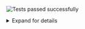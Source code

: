 ![Tests passed successfully](https://img.shields.io/badge/tests-803%20passed%2C%201%20skipped-success)
<details><summary>Expand for details</summary>
 
|Report|Passed|Failed|Skipped|Time|
|:---|---:|---:|---:|---:|
|FluentValidation.Tests|803 :white_check_mark:||1 :warning:|4s|
## :white_check_mark: <a id="user-content-r0" href="#r0">FluentValidation.Tests</a>
**804** tests were completed in **4s** with **803** passed, **0** failed and **1** skipped.
|Test suite|Passed|Failed|Skipped|Time|
|:---|---:|---:|---:|---:|
|[FluentValidation.Tests.AbstractValidatorTester](#r0s0)|35 :white_check_mark:|||12ms|
|[FluentValidation.Tests.AccessorCacheTests](#r0s1)|4 :white_check_mark:||1 :warning:|4ms|
|[FluentValidation.Tests.AssemblyScannerTester](#r0s2)|2 :white_check_mark:|||2ms|
|[FluentValidation.Tests.CascadingFailuresTester](#r0s3)|38 :white_check_mark:|||23ms|
|[FluentValidation.Tests.ChainedValidationTester](#r0s4)|13 :white_check_mark:|||6ms|
|[FluentValidation.Tests.ChainingValidatorsTester](#r0s5)|3 :white_check_mark:|||1ms|
|[FluentValidation.Tests.ChildRulesTests](#r0s6)|2 :white_check_mark:|||7ms|
|[FluentValidation.Tests.CollectionValidatorWithParentTests](#r0s7)|16 :white_check_mark:|||13ms|
|[FluentValidation.Tests.ComplexValidationTester](#r0s8)|17 :white_check_mark:|||26ms|
|[FluentValidation.Tests.ConditionTests](#r0s9)|18 :white_check_mark:|||9ms|
|[FluentValidation.Tests.CreditCardValidatorTests](#r0s10)|2 :white_check_mark:|||2ms|
|[FluentValidation.Tests.CustomFailureActionTester](#r0s11)|3 :white_check_mark:|||1ms|
|[FluentValidation.Tests.CustomMessageFormatTester](#r0s12)|6 :white_check_mark:|||3ms|
|[FluentValidation.Tests.CustomValidatorTester](#r0s13)|10 :white_check_mark:|||6ms|
|[FluentValidation.Tests.DefaultValidatorExtensionTester](#r0s14)|30 :white_check_mark:|||38ms|
|[FluentValidation.Tests.EmailValidatorTests](#r0s15)|36 :white_check_mark:|||18ms|
|[FluentValidation.Tests.EmptyTester](#r0s16)|9 :white_check_mark:|||5ms|
|[FluentValidation.Tests.EnumValidatorTests](#r0s17)|12 :white_check_mark:|||24ms|
|[FluentValidation.Tests.EqualValidatorTests](#r0s18)|10 :white_check_mark:|||3ms|
|[FluentValidation.Tests.ExactLengthValidatorTester](#r0s19)|6 :white_check_mark:|||2ms|
|[FluentValidation.Tests.ExclusiveBetweenValidatorTests](#r0s20)|19 :white_check_mark:|||6ms|
|[FluentValidation.Tests.ExtensionTester](#r0s21)|4 :white_check_mark:|||1ms|
|[FluentValidation.Tests.ForEachRuleTests](#r0s22)|34 :white_check_mark:|||47ms|
|[FluentValidation.Tests.GreaterThanOrEqualToValidatorTester](#r0s23)|14 :white_check_mark:|||5ms|
|[FluentValidation.Tests.GreaterThanValidatorTester](#r0s24)|13 :white_check_mark:|||4ms|
|[FluentValidation.Tests.InclusiveBetweenValidatorTests](#r0s25)|18 :white_check_mark:|||4ms|
|[FluentValidation.Tests.InheritanceValidatorTest](#r0s26)|11 :white_check_mark:|||18ms|
|[FluentValidation.Tests.InlineValidatorTester](#r0s27)|1 :white_check_mark:|||2ms|
|[FluentValidation.Tests.LanguageManagerTests](#r0s28)|21 :white_check_mark:|||28ms|
|[FluentValidation.Tests.LengthValidatorTests](#r0s29)|16 :white_check_mark:|||17ms|
|[FluentValidation.Tests.LessThanOrEqualToValidatorTester](#r0s30)|13 :white_check_mark:|||4ms|
|[FluentValidation.Tests.LessThanValidatorTester](#r0s31)|16 :white_check_mark:|||6ms|
|[FluentValidation.Tests.LocalisedMessagesTester](#r0s32)|6 :white_check_mark:|||3ms|
|[FluentValidation.Tests.LocalisedNameTester](#r0s33)|2 :white_check_mark:|||1ms|
|[FluentValidation.Tests.MemberAccessorTests](#r0s34)|9 :white_check_mark:|||5ms|
|[FluentValidation.Tests.MessageFormatterTests](#r0s35)|10 :white_check_mark:|||2ms|
|[FluentValidation.Tests.ModelLevelValidatorTests](#r0s36)|2 :white_check_mark:|||1ms|
|[FluentValidation.Tests.NameResolutionPluggabilityTester](#r0s37)|3 :white_check_mark:|||2ms|
|[FluentValidation.Tests.NotEmptyTester](#r0s38)|10 :white_check_mark:|||7ms|
|[FluentValidation.Tests.NotEqualValidatorTests](#r0s39)|11 :white_check_mark:|||7ms|
|[FluentValidation.Tests.NotNullTester](#r0s40)|5 :white_check_mark:|||1ms|
|[FluentValidation.Tests.NullTester](#r0s41)|5 :white_check_mark:|||2ms|
|[FluentValidation.Tests.OnFailureTests](#r0s42)|10 :white_check_mark:|||8ms|
|[FluentValidation.Tests.PredicateValidatorTester](#r0s43)|5 :white_check_mark:|||2ms|
|[FluentValidation.Tests.PropertyChainTests](#r0s44)|7 :white_check_mark:|||1ms|
|[FluentValidation.Tests.RegularExpressionValidatorTests](#r0s45)|15 :white_check_mark:|||6ms|
|[FluentValidation.Tests.RuleBuilderTests](#r0s46)|29 :white_check_mark:|||96ms|
|[FluentValidation.Tests.RuleDependencyTests](#r0s47)|14 :white_check_mark:|||3s|
|[FluentValidation.Tests.RulesetTests](#r0s48)|21 :white_check_mark:|||14ms|
|[FluentValidation.Tests.ScalePrecisionValidatorTests](#r0s49)|6 :white_check_mark:|||4ms|
|[FluentValidation.Tests.SharedConditionTests](#r0s50)|42 :white_check_mark:|||42ms|
|[FluentValidation.Tests.StandalonePropertyValidationTester](#r0s51)|1 :white_check_mark:|||0ms|
|[FluentValidation.Tests.StringEnumValidatorTests](#r0s52)|10 :white_check_mark:|||5ms|
|[FluentValidation.Tests.TrackingCollectionTests](#r0s53)|3 :white_check_mark:|||2ms|
|[FluentValidation.Tests.TransformTests](#r0s54)|4 :white_check_mark:|||3ms|
|[FluentValidation.Tests.UserSeverityTester](#r0s55)|7 :white_check_mark:|||3ms|
|[FluentValidation.Tests.UserStateTester](#r0s56)|4 :white_check_mark:|||3ms|
|[FluentValidation.Tests.ValidateAndThrowTester](#r0s57)|14 :white_check_mark:|||25ms|
|[FluentValidation.Tests.ValidationResultTests](#r0s58)|8 :white_check_mark:|||8ms|
|[FluentValidation.Tests.ValidatorDescriptorTester](#r0s59)|5 :white_check_mark:|||1ms|
|[FluentValidation.Tests.ValidatorSelectorTests](#r0s60)|10 :white_check_mark:|||9ms|
|[FluentValidation.Tests.ValidatorTesterTester](#r0s61)|73 :white_check_mark:|||74ms|
### :white_check_mark: <a id="user-content-r0s0" href="#r0s0">FluentValidation.Tests.AbstractValidatorTester</a>
```
:white_check_mark: Can_replace_default_errorcode_resolver
:white_check_mark: CanValidateInstancesOfType_returns_false_when_comparing_against_some_other_type
:white_check_mark: CanValidateInstancesOfType_returns_true_when_comparing_against_same_type
:white_check_mark: CanValidateInstancesOfType_returns_true_when_comparing_against_subclass
:white_check_mark: Default_error_code_should_be_class_name
:white_check_mark: OverridePropertyName_should_override_property_name
:white_check_mark: OverridePropertyName_with_lambda_should_override_property_name
:white_check_mark: PreValidate_bypasses_nullcheck_on_instance
:white_check_mark: RuleForeach_with_null_instances
:white_check_mark: Should_be_valid_when_there_are_no_failures_for_single_property
:white_check_mark: Should_not_main_state
:white_check_mark: Should_throw_for_non_member_expression_when_validating_single_property
:white_check_mark: Should_throw_when_rule_is_null
:white_check_mark: Should_validate_public_Field
:white_check_mark: Should_validate_single_Field
:white_check_mark: Should_validate_single_property
:white_check_mark: Should_validate_single_property_where_invalid_property_as_string
:white_check_mark: Should_validate_single_property_where_property_as_string
:white_check_mark: Uses_named_parameters_to_validate_ruleset
:white_check_mark: Validates_single_property_by_path
:white_check_mark: Validates_type_when_using_non_generic_validate_overload
:white_check_mark: When_the_validators_fail_then_the_errors_Should_be_accessible_via_the_errors_property
:white_check_mark: When_the_validators_fail_then_validatorrunner_should_return_false
:white_check_mark: When_the_Validators_pass_then_the_validatorRunner_should_return_true
:white_check_mark: WhenPreValidationReturnsFalse_ResultReturnToUserImmediatly_Validate(preValidationResult: )
:white_check_mark: WhenPreValidationReturnsFalse_ResultReturnToUserImmediatly_Validate(preValidationResult: AnotherInt Test Message)
:white_check_mark: WhenPreValidationReturnsFalse_ResultReturnToUserImmediatly_ValidateAsync(preValidationResult: )
:white_check_mark: WhenPreValidationReturnsFalse_ResultReturnToUserImmediatly_ValidateAsync(preValidationResult: AnotherInt Test Message)
:white_check_mark: WhenPreValidationReturnsTrue_ValidatorsGetHit_Validate
:white_check_mark: WhenPreValidationReturnsTrue_ValidatorsGetHit_ValidateAsync
:white_check_mark: WithErrorCode_should_override_error_code
:white_check_mark: WithMessage_and_WithErrorCode_should_override_error_message_and_error_code
:white_check_mark: WithMessage_should_override_error_message
:white_check_mark: WithName_should_override_field_name
:white_check_mark: WithName_should_override_field_name_with_value_from_other_property
```
### :white_check_mark: <a id="user-content-r0s1" href="#r0s1">FluentValidation.Tests.AccessorCacheTests</a>
```
:warning: Benchmark
:white_check_mark: Equality_comparison_check
:white_check_mark: Gets_accessor
:white_check_mark: Gets_member_for_nested_property
:white_check_mark: Identifies_if_memberexp_acts_on_model_instance
```
### :white_check_mark: <a id="user-content-r0s2" href="#r0s2">FluentValidation.Tests.AssemblyScannerTester</a>
```
:white_check_mark: Finds_validators_for_types
:white_check_mark: ForEach_iterates_over_types
```
### :white_check_mark: <a id="user-content-r0s3" href="#r0s3">FluentValidation.Tests.CascadingFailuresTester</a>
```
:white_check_mark: Cascade_mode_can_be_set_after_validator_instantiated
:white_check_mark: Cascade_mode_can_be_set_after_validator_instantiated_async
:white_check_mark: Cascade_mode_can_be_set_after_validator_instantiated_async_legacy
:white_check_mark: Cascade_mode_can_be_set_after_validator_instantiated_legacy
:white_check_mark: Validation_continues_on_failure
:white_check_mark: Validation_continues_on_failure_async
:white_check_mark: Validation_continues_on_failure_when_set_to_Stop_globally_and_overriden_at_rule_level
:white_check_mark: Validation_continues_on_failure_when_set_to_Stop_globally_and_overriden_at_rule_level_async
:white_check_mark: Validation_continues_on_failure_when_set_to_Stop_globally_and_overriden_at_rule_level_async_legacy
:white_check_mark: Validation_continues_on_failure_when_set_to_Stop_globally_and_overriden_at_rule_level_legacy
:white_check_mark: Validation_continues_on_failure_when_set_to_StopOnFirstFailure_at_validator_level_and_overriden_at_rule_level
:white_check_mark: Validation_continues_on_failure_when_set_to_StopOnFirstFailure_at_validator_level_and_overriden_at_rule_level_async
:white_check_mark: Validation_continues_on_failure_when_set_to_StopOnFirstFailure_at_validator_level_and_overriden_at_rule_level_async_legacy
:white_check_mark: Validation_continues_on_failure_when_set_to_StopOnFirstFailure_at_validator_level_and_overriden_at_rule_level_legacy
:white_check_mark: Validation_continues_to_second_validator_when_first_validator_succeeds_and_cascade_set_to_stop
:white_check_mark: Validation_continues_to_second_validator_when_first_validator_succeeds_and_cascade_set_to_stop_async
:white_check_mark: Validation_continues_to_second_validator_when_first_validator_succeeds_and_cascade_set_to_stop_async_legacy
:white_check_mark: Validation_continues_to_second_validator_when_first_validator_succeeds_and_cascade_set_to_stop_legacy
:white_check_mark: Validation_continues_when_set_to_Continue_at_validator_level
:white_check_mark: Validation_continues_when_set_to_Continue_at_validator_level_async
:white_check_mark: Validation_stops_on_failure_when_set_to_Continue_and_overriden_at_rule_level
:white_check_mark: Validation_stops_on_failure_when_set_to_Continue_and_overriden_at_rule_level_async
:white_check_mark: Validation_stops_on_failure_when_set_to_Continue_and_overriden_at_rule_level_async_legacy
:white_check_mark: Validation_stops_on_failure_when_set_to_Continue_and_overriden_at_rule_level_legacy
:white_check_mark: Validation_stops_on_first_failure
:white_check_mark: Validation_stops_on_first_failure_async
:white_check_mark: Validation_stops_on_first_failure_async_legacy
:white_check_mark: Validation_stops_on_first_failure_legacy
:white_check_mark: Validation_stops_on_first_Failure_when_set_to_Continue_globally_and_overriden_at_rule_level
:white_check_mark: Validation_stops_on_first_Failure_when_set_to_Continue_globally_and_overriden_at_rule_level_and_async_validator_is_invoked_synchronously
:white_check_mark: Validation_stops_on_first_Failure_when_set_to_Continue_globally_and_overriden_at_rule_level_and_async_validator_is_invoked_synchronously_legacy
:white_check_mark: Validation_stops_on_first_Failure_when_set_to_Continue_globally_and_overriden_at_rule_level_async
:white_check_mark: Validation_stops_on_first_Failure_when_set_to_Continue_globally_and_overriden_at_rule_level_async_legacy
:white_check_mark: Validation_stops_on_first_Failure_when_set_to_Continue_globally_and_overriden_at_rule_level_legacy
:white_check_mark: Validation_stops_on_first_failure_when_set_to_StopOnFirstFailure_at_validator_level
:white_check_mark: Validation_stops_on_first_failure_when_set_to_StopOnFirstFailure_at_validator_level_async
:white_check_mark: Validation_stops_on_first_failure_when_set_to_StopOnFirstFailure_at_validator_level_async_legacy
:white_check_mark: Validation_stops_on_first_failure_when_set_to_StopOnFirstFailure_at_validator_level_legacy
```
### :white_check_mark: <a id="user-content-r0s4" href="#r0s4">FluentValidation.Tests.ChainedValidationTester</a>
```
:white_check_mark: Can_validate_using_validator_for_base_type
:white_check_mark: Chained_property_should_be_excluded
:white_check_mark: Chained_validator_descriptor
:white_check_mark: Chained_validator_should_not_be_invoked_on_null_property
:white_check_mark: Condition_should_work_with_chained_property
:white_check_mark: Explicitly_included_properties_should_be_propagated_to_nested_validators
:white_check_mark: Explicitly_included_properties_should_be_propagated_to_nested_validators_using_strings
:white_check_mark: Separate_validation_on_chained_property
:white_check_mark: Separate_validation_on_chained_property_conditional
:white_check_mark: Separate_validation_on_chained_property_valid
:white_check_mark: Should_allow_normal_rules_and_chained_property_on_same_property
:white_check_mark: Uses_explicit_ruleset
:white_check_mark: Validates_chained_property
```
### :white_check_mark: <a id="user-content-r0s5" href="#r0s5">FluentValidation.Tests.ChainingValidatorsTester</a>
```
:white_check_mark: Options_should_only_apply_to_current_validator
:white_check_mark: Should_create_multiple_validators
:white_check_mark: Should_execute_multiple_validators
```
### :white_check_mark: <a id="user-content-r0s6" href="#r0s6">FluentValidation.Tests.ChildRulesTests</a>
```
:white_check_mark: Can_define_nested_rules_for_collection
:white_check_mark: ChildRules_works_with_RuleSet
```
### :white_check_mark: <a id="user-content-r0s7" href="#r0s7">FluentValidation.Tests.CollectionValidatorWithParentTests</a>
```
:white_check_mark: Async_condition_should_work_with_child_collection
:white_check_mark: Can_specify_condition_for_individual_collection_elements
:white_check_mark: Can_validate_collection_using_validator_for_base_type
:white_check_mark: Collection_should_be_excluded
:white_check_mark: Collection_should_be_explicitly_included_with_expression
:white_check_mark: Collection_should_be_explicitly_included_with_string
:white_check_mark: Condition_should_work_with_child_collection
:white_check_mark: Creates_validator_using_context_from_property_value
:white_check_mark: Should_override_property_name
:white_check_mark: Should_work_with_top_level_collection_validator
:white_check_mark: Should_work_with_top_level_collection_validator_and_overriden_name
:white_check_mark: Skips_null_items
:white_check_mark: Validates_collection
:white_check_mark: Validates_collection_asynchronously
:white_check_mark: Validates_collection_several_levels_deep
:white_check_mark: Validates_collection_several_levels_deep_async
```
### :white_check_mark: <a id="user-content-r0s8" href="#r0s8">FluentValidation.Tests.ComplexValidationTester</a>
```
:white_check_mark: Async_condition_should_work_with_complex_property
:white_check_mark: Async_condition_should_work_with_complex_property_when_validator_invoked_synchronously
:white_check_mark: Can_directly_validate_multiple_fields_of_same_type
:white_check_mark: Can_validate_using_validator_for_base_type
:white_check_mark: Complex_property_should_be_excluded
:white_check_mark: Complex_validator_should_not_be_invoked_on_null_property
:white_check_mark: Condition_should_work_with_complex_property
:white_check_mark: Condition_should_work_with_complex_property_when_invoked_async
:white_check_mark: Explicitly_included_properties_should_be_propagated_to_nested_validators
:white_check_mark: Explicitly_included_properties_should_be_propagated_to_nested_validators_using_strings
:white_check_mark: Multiple_rules_in_chain_with_childvalidator_shouldnt_reuse_accessor
:white_check_mark: Multiple_rules_in_chain_with_childvalidator_shouldnt_reuse_accessor_async
:white_check_mark: Should_allow_normal_rules_and_complex_property_on_same_property
:white_check_mark: Should_override_propertyName
:white_check_mark: Validates_child_validator_asynchronously
:white_check_mark: Validates_child_validator_synchronously
:white_check_mark: Validates_complex_property
```
### :white_check_mark: <a id="user-content-r0s9" href="#r0s9">FluentValidation.Tests.ConditionTests</a>
```
:white_check_mark: Async_condition_executed_synchronosuly_with_asynchronous_collection_rule
:white_check_mark: Async_condition_executed_synchronosuly_with_asynchronous_rule
:white_check_mark: Async_condition_executed_synchronosuly_with_synchronous_collection_role
:white_check_mark: Async_condition_executed_synchronosuly_with_synchronous_role
:white_check_mark: Async_condition_is_applied_to_all_validators_in_the_chain
:white_check_mark: Async_condition_is_applied_to_all_validators_in_the_chain_when_executed_synchronously
:white_check_mark: Async_condition_is_applied_to_single_validator_in_the_chain_when_ApplyConditionTo_set_to_CurrentValidator
:white_check_mark: Condition_is_applied_to_all_validators_in_the_chain
:white_check_mark: Condition_is_applied_to_single_validator_in_the_chain_when_ApplyConditionTo_set_to_CurrentValidator
:white_check_mark: Sync_condition_is_applied_to_async_validators
:white_check_mark: Validation_should_fail_when_async_condition_does_not_match
:white_check_mark: Validation_should_fail_when_async_condition_matches
:white_check_mark: Validation_should_fail_when_condition_does_not_match
:white_check_mark: Validation_should_fail_when_condition_matches
:white_check_mark: Validation_should_succeed_when_async_condition_does_not_match
:white_check_mark: Validation_should_succeed_when_async_condition_matches
:white_check_mark: Validation_should_succeed_when_condition_does_not_match
:white_check_mark: Validation_should_succeed_when_condition_matches
```
### :white_check_mark: <a id="user-content-r0s10" href="#r0s10">FluentValidation.Tests.CreditCardValidatorTests</a>
```
:white_check_mark: IsValidTests
:white_check_mark: When_validation_fails_the_default_error_should_be_set
```
### :white_check_mark: <a id="user-content-r0s11" href="#r0s11">FluentValidation.Tests.CustomFailureActionTester</a>
```
:white_check_mark: Does_not_invoke_action_if_validation_success
:white_check_mark: Invokes_custom_action_on_failure
:white_check_mark: Passes_object_being_validated_to_action
```
### :white_check_mark: <a id="user-content-r0s12" href="#r0s12">FluentValidation.Tests.CustomMessageFormatTester</a>
```
:white_check_mark: Replaces_propertyvalue_placeholder
:white_check_mark: Replaces_propertyvalue_with_empty_string_when_null
:white_check_mark: Should_format_custom_message
:white_check_mark: Uses_custom_delegate_for_building_message
:white_check_mark: Uses_custom_delegate_for_building_message_only_for_specific_validator
:white_check_mark: Uses_property_value_in_message
```
### :white_check_mark: <a id="user-content-r0s13" href="#r0s13">FluentValidation.Tests.CustomValidatorTester</a>
```
:white_check_mark: New_Custom_Returns_single_failure
:white_check_mark: New_Custom_Returns_single_failure_async
:white_check_mark: New_custom_uses_empty_property_name_for_model_level_rule
:white_check_mark: New_Custom_When_property_name_omitted_infers_property_name
:white_check_mark: New_Custom_When_property_name_omitted_infers_property_name_nested
:white_check_mark: New_Custom_within_ruleset
:white_check_mark: New_CustomAsync_within_ruleset
:white_check_mark: Perserves_property_chain_using_custom
:white_check_mark: Runs_async_rule_synchronously_when_validator_invoked_synchronously
:white_check_mark: Runs_sync_rule_asynchronously_when_validator_invoked_asynchronously
```
### :white_check_mark: <a id="user-content-r0s14" href="#r0s14">FluentValidation.Tests.DefaultValidatorExtensionTester</a>
```
:white_check_mark: Empty_should_create_EmptyValidator
:white_check_mark: Equal_should_create_EqualValidator_with_explicit_value
:white_check_mark: Equal_should_create_EqualValidator_with_lambda
:white_check_mark: GreaterThan_should_create_GreaterThanValidator_with_explicit_value
:white_check_mark: GreaterThan_should_create_GreaterThanValidator_with_lambda
:white_check_mark: GreaterThanOrEqual_should_create_GreaterThanOrEqualValidator_with_explicit_value
:white_check_mark: GreaterThanOrEqual_should_create_GreaterThanOrEqualValidator_with_lambda
:white_check_mark: GreaterThanOrEqual_should_create_GreaterThanOrEqualValidator_with_lambda_with_other_Nullable
:white_check_mark: Length_should_create_ExactLengthValidator
:white_check_mark: Length_should_create_LengthValidator
:white_check_mark: Length_should_create_MaximumLengthValidator
:white_check_mark: Length_should_create_MinimumLengthValidator
:white_check_mark: LessThan_should_create_LessThanValidator_with_explicit_value
:white_check_mark: LessThan_should_create_LessThanValidator_with_lambda
:white_check_mark: LessThanOrEqual_should_create_LessThanOrEqualValidator_with_explicit_value
:white_check_mark: LessThanOrEqual_should_create_LessThanOrEqualValidator_with_lambda
:white_check_mark: LessThanOrEqual_should_create_LessThanOrEqualValidator_with_lambda_with_other_Nullable
:white_check_mark: Must_should_create_PredicateValidator_with_context
:white_check_mark: Must_should_create_PredicateValidator_with_PropertyValidatorContext
:white_check_mark: Must_should_create_PredicteValidator
:white_check_mark: MustAsync_should_create_AsyncPredicateValidator_with_context
:white_check_mark: MustAsync_should_create_AsyncPredicateValidator_with_PropertyValidatorContext
:white_check_mark: MustAsync_should_create_AsyncPredicteValidator
:white_check_mark: MustAsync_should_not_throw_InvalidCastException
:white_check_mark: NotEmpty_should_create_NotEmptyValidator
:white_check_mark: NotEqual_should_create_NotEqualValidator_with_explicit_value
:white_check_mark: NotEqual_should_create_NotEqualValidator_with_lambda
:white_check_mark: NotNull_should_create_NotNullValidator
:white_check_mark: ScalePrecision_should_create_ScalePrecisionValidator
:white_check_mark: ScalePrecision_should_create_ScalePrecisionValidator_with_ignore_trailing_zeros
```
### :white_check_mark: <a id="user-content-r0s15" href="#r0s15">FluentValidation.Tests.EmailValidatorTests</a>
```
:white_check_mark: Fails_email_validation_aspnetcore_compatible(email: " \r \t \n")
:white_check_mark: Fails_email_validation_aspnetcore_compatible(email: "")
:white_check_mark: Fails_email_validation_aspnetcore_compatible(email: "@someDomain.com")
:white_check_mark: Fails_email_validation_aspnetcore_compatible(email: "@someDomain@abc.com")
:white_check_mark: Fails_email_validation_aspnetcore_compatible(email: "0")
:white_check_mark: Fails_email_validation_aspnetcore_compatible(email: "someName")
:white_check_mark: Fails_email_validation_aspnetcore_compatible(email: "someName@")
:white_check_mark: Fails_email_validation_aspnetcore_compatible(email: "someName@a@b.com")
:white_check_mark: Invalid_email_addressex_regex(email: "")
:white_check_mark: Invalid_email_addressex_regex(email: "first.last@test..co.uk")
:white_check_mark: Invalid_email_addressex_regex(email: "testperso")
:white_check_mark: Invalid_email_addressex_regex(email: "thisisaverylongstringcodeplex.com")
:white_check_mark: Valid_email_addresses_aspnetcore_compatible(email: " @someDomain.com")
:white_check_mark: Valid_email_addresses_aspnetcore_compatible(email: "!#$%&'*+-/=?^_`|~@someDomain.com")
:white_check_mark: Valid_email_addresses_aspnetcore_compatible(email: "\"firstName.lastName\"@someDomain.com")
:white_check_mark: Valid_email_addresses_aspnetcore_compatible(email: "1234@someDomain.com")
:white_check_mark: Valid_email_addresses_aspnetcore_compatible(email: "firstName.lastName@someDomain.com")
:white_check_mark: Valid_email_addresses_aspnetcore_compatible(email: "someName@1234.com")
:white_check_mark: Valid_email_addresses_aspnetcore_compatible(email: "someName@some_domain.com")
:white_check_mark: Valid_email_addresses_aspnetcore_compatible(email: "someName@some~domain.com")
:white_check_mark: Valid_email_addresses_aspnetcore_compatible(email: "someName@someDomain.com")
:white_check_mark: Valid_email_addresses_aspnetcore_compatible(email: "someName@someDomain￯.com")
:white_check_mark: Valid_email_addresses_aspnetcore_compatible(email: null)
:white_check_mark: Valid_email_addresses_regex(email: "__somename@example.com")
:white_check_mark: Valid_email_addresses_regex(email: "!def!xyz%abc@example.com")
:white_check_mark: Valid_email_addresses_regex(email: "\"Abc@def\"@example.com")
:white_check_mark: Valid_email_addresses_regex(email: "\"Abc\\@def\"@example.com")
:white_check_mark: Valid_email_addresses_regex(email: "\"Fred Bloggs\"@example.com")
:white_check_mark: Valid_email_addresses_regex(email: "\"Joe\\Blow\"@example.com")
:white_check_mark: Valid_email_addresses_regex(email: "$A12345@example.com")
:white_check_mark: Valid_email_addresses_regex(email: "customer/department=shipping@example.com")
:white_check_mark: Valid_email_addresses_regex(email: "first.last@test.co.uk")
:white_check_mark: Valid_email_addresses_regex(email: "testperson@gmail.com")
:white_check_mark: Valid_email_addresses_regex(email: "TestPerson@gmail.com")
:white_check_mark: Valid_email_addresses_regex(email: "testperson+label@gmail.com")
:white_check_mark: Valid_email_addresses_regex(email: null)
```
### :white_check_mark: <a id="user-content-r0s16" href="#r0s16">FluentValidation.Tests.EmptyTester</a>
```
:white_check_mark: Passes_for_ienumerable_that_doesnt_implement_ICollection
:white_check_mark: Passes_when_collection_empty
:white_check_mark: When_there_is_a_value_then_the_validator_should_fail
:white_check_mark: When_validation_fails_error_should_be_set
:white_check_mark: When_value_is_Default_for_type_validator_should_pass_datetime
:white_check_mark: When_value_is_Default_for_type_validator_should_pass_int
:white_check_mark: When_value_is_empty_string_validator_should_pass
:white_check_mark: When_value_is_null_validator_should_pass
:white_check_mark: When_value_is_whitespace_validation_should_pass
```
### :white_check_mark: <a id="user-content-r0s17" href="#r0s17">FluentValidation.Tests.EnumValidatorTests</a>
```
:white_check_mark: Flags_enum_invalid_when_using_outofrange_negative_value
:white_check_mark: Flags_enum_invalid_when_using_outofrange_positive_value
:white_check_mark: Flags_enum_valid_when_using_bitwise_value
:white_check_mark: Flags_enum_validates_correctly_when_using_zero_value
:white_check_mark: Flags_enum_with_overlapping_flags_valid_when_using_bitwise_value
:white_check_mark: IsValidTests
:white_check_mark: Nullable_enum_invalid_when_bad_value_specified
:white_check_mark: Nullable_enum_valid_when_property_value_is_null
:white_check_mark: Nullable_enum_valid_when_value_specified
:white_check_mark: When_the_enum_is_initialized_with_invalid_value_then_the_validator_should_fail
:white_check_mark: When_the_enum_is_not_initialized_with_valid_value_then_the_validator_should_fail
:white_check_mark: When_validation_fails_the_default_error_should_be_set
```
### :white_check_mark: <a id="user-content-r0s18" href="#r0s18">FluentValidation.Tests.EqualValidatorTests</a>
```
:white_check_mark: Comparison_property_uses_custom_resolver
:white_check_mark: Should_store_comparison_type
:white_check_mark: Should_store_property_to_compare
:white_check_mark: Should_succeed_on_case_insensitive_comparison
:white_check_mark: Should_succeed_on_case_insensitive_comparison_using_expression
:white_check_mark: Should_use_ordinal_comparison_by_default
:white_check_mark: Validates_against_property
:white_check_mark: When_the_objects_are_equal_validation_should_succeed
:white_check_mark: When_the_objects_are_not_equal_validation_should_fail
:white_check_mark: When_validation_fails_the_error_should_be_set
```
### :white_check_mark: <a id="user-content-r0s19" href="#r0s19">FluentValidation.Tests.ExactLengthValidatorTester</a>
```
:white_check_mark: Min_and_max_properties_should_be_set
:white_check_mark: When_exact_length_rule_failes_error_should_have_exact_length_error_errorcode
:white_check_mark: When_the_text_is_an_exact_length_the_validator_should_pass
:white_check_mark: When_the_text_length_is_larger_the_validator_should_fail
:white_check_mark: When_the_text_length_is_smaller_the_validator_should_fail
:white_check_mark: When_the_validator_fails_the_error_message_should_be_set
```
### :white_check_mark: <a id="user-content-r0s20" href="#r0s20">FluentValidation.Tests.ExclusiveBetweenValidatorTests</a>
```
:white_check_mark: To_and_from_properties_should_be_set
:white_check_mark: To_and_from_properties_should_be_set_for_dates
:white_check_mark: To_and_from_properties_should_be_set_for_strings
:white_check_mark: Validates_with_nullable_when_property_is_null
:white_check_mark: Validates_with_nullable_when_property_not_null
:white_check_mark: When_the_text_is_larger_than_the_range_then_the_validator_should_fail
:white_check_mark: When_the_text_is_larger_than_the_range_then_the_validator_should_fail_for_strings
:white_check_mark: When_the_to_is_smaller_than_the_from_then_the_validator_should_throw
:white_check_mark: When_the_to_is_smaller_than_the_from_then_the_validator_should_throw_for_strings
:white_check_mark: When_the_validator_fails_the_error_message_should_be_set
:white_check_mark: When_the_validator_fails_the_error_message_should_be_set_for_strings
:white_check_mark: When_the_value_is_between_the_range_specified_then_the_validator_should_pass
:white_check_mark: When_the_value_is_between_the_range_specified_then_the_validator_should_pass_for_strings
:white_check_mark: When_the_value_is_exactly_the_size_of_the_lower_bound_then_the_validator_should_fail
:white_check_mark: When_the_value_is_exactly_the_size_of_the_lower_bound_then_the_validator_should_fail_for_strings
:white_check_mark: When_the_value_is_exactly_the_size_of_the_upper_bound_then_the_validator_should_fail
:white_check_mark: When_the_value_is_exactly_the_size_of_the_upper_bound_then_the_validator_should_fail_for_strings
:white_check_mark: When_the_value_is_smaller_than_the_range_then_the_validator_should_fail
:white_check_mark: When_the_value_is_smaller_than_the_range_then_the_validator_should_fail_for_strings
```
### :white_check_mark: <a id="user-content-r0s21" href="#r0s21">FluentValidation.Tests.ExtensionTester</a>
```
:white_check_mark: Should_extract_member_from_member_expression
:white_check_mark: Should_return_null_for_non_member_expressions
:white_check_mark: Should_split_pascal_cased_member_name
:white_check_mark: SplitPascalCase_should_return_null_when_input_is_null
```
### :white_check_mark: <a id="user-content-r0s22" href="#r0s22">FluentValidation.Tests.ForEachRuleTests</a>
```
:white_check_mark: Async_condition_should_work_with_child_collection
:white_check_mark: Can_access_colletion_index
:white_check_mark: Can_access_colletion_index_async
:white_check_mark: Can_access_parent_index
:white_check_mark: Can_access_parent_index_async
:white_check_mark: Can_specify_condition_for_individual_collection_elements
:white_check_mark: Can_use_cascade_with_RuleForEach
:white_check_mark: Can_validate_collection_using_validator_for_base_type
:white_check_mark: Collection_should_be_excluded
:white_check_mark: Collection_should_be_explicitly_included_with_expression
:white_check_mark: Collection_should_be_explicitly_included_with_string
:white_check_mark: Condition_should_work_with_child_collection
:white_check_mark: Correctly_gets_collection_indices
:white_check_mark: Correctly_gets_collection_indices_async
:white_check_mark: Executes_rule_for_each_item_in_collection
:white_check_mark: Executes_rule_for_each_item_in_collection_async
:white_check_mark: Nested_collection_for_null_property_should_not_throw_null_reference
:white_check_mark: Nested_conditions_Rule_For
:white_check_mark: Nested_conditions_Rule_For_Each
:white_check_mark: Overrides_indexer
:white_check_mark: Overrides_indexer_async
:white_check_mark: Regular_rules_can_drop_into_RuleForEach
:white_check_mark: RuleForEach_async_RunsTasksSynchronously
:white_check_mark: Should_not_scramble_property_name_when_using_collection_validators_several_levels_deep
:white_check_mark: Should_not_scramble_property_name_when_using_collection_validators_several_levels_deep_with_ValidateAsync
:white_check_mark: Should_override_property_name
:white_check_mark: Skips_null_items
:white_check_mark: Top_level_collection
:white_check_mark: Uses_useful_error_message_when_used_on_non_property
:white_check_mark: Validates_child_validator_asynchronously
:white_check_mark: Validates_child_validator_synchronously
:white_check_mark: Validates_collection
:white_check_mark: When_runs_outside_RuleForEach_loop
:white_check_mark: When_runs_outside_RuleForEach_loop_async
```
### :white_check_mark: <a id="user-content-r0s23" href="#r0s23">FluentValidation.Tests.GreaterThanOrEqualToValidatorTester</a>
```
:white_check_mark: Comparison_property_uses_custom_resolver
:white_check_mark: Comparison_type
:white_check_mark: Should_fail_when_less_than_input
:white_check_mark: Should_localize_value
:white_check_mark: Should_set_default_error_when_validation_fails
:white_check_mark: Should_succeed_when_equal_to_input
:white_check_mark: Should_succeed_when_greater_than_input
:white_check_mark: Validates_nullable_with_nullable_property
:white_check_mark: Validates_with_nullable_property
:white_check_mark: Validates_with_nullable_when_property_is_null
:white_check_mark: Validates_with_nullable_when_property_is_null_cross_property
:white_check_mark: Validates_with_nullable_when_property_not_null
:white_check_mark: Validates_with_nullable_when_property_not_null_cross_property
:white_check_mark: Validates_with_property
```
### :white_check_mark: <a id="user-content-r0s24" href="#r0s24">FluentValidation.Tests.GreaterThanValidatorTester</a>
```
:white_check_mark: Comparison_property_uses_custom_resolver
:white_check_mark: Comparison_Type
:white_check_mark: Should_fail_when_equal_to_input
:white_check_mark: Should_fail_when_less_than_input
:white_check_mark: Should_set_default_error_when_validation_fails
:white_check_mark: Should_succeed_when_greater_than_input
:white_check_mark: Validates_nullable_with_nullable_property
:white_check_mark: Validates_with_nullable_property
:white_check_mark: Validates_with_nullable_when_property_is_null
:white_check_mark: Validates_with_nullable_when_property_is_null_cross_property
:white_check_mark: Validates_with_nullable_when_property_not_null
:white_check_mark: Validates_with_nullable_when_property_not_null_cross_property
:white_check_mark: Validates_with_property
```
### :white_check_mark: <a id="user-content-r0s25" href="#r0s25">FluentValidation.Tests.InclusiveBetweenValidatorTests</a>
```
:white_check_mark: To_and_from_properties_should_be_set
:white_check_mark: To_and_from_properties_should_be_set_for_strings
:white_check_mark: Validates_with_nullable_when_property_is_null
:white_check_mark: Validates_with_nullable_when_property_not_null
:white_check_mark: When_the_text_is_larger_than_the_range_then_the_validator_should_fail
:white_check_mark: When_the_text_is_larger_than_the_range_then_the_validator_should_fail_for_strings
:white_check_mark: When_the_to_is_smaller_than_the_from_then_the_validator_should_throw
:white_check_mark: When_the_to_is_smaller_than_the_from_then_the_validator_should_throw_for_strings
:white_check_mark: When_the_validator_fails_the_error_message_should_be_set
:white_check_mark: When_the_validator_fails_the_error_message_should_be_set_for_strings
:white_check_mark: When_the_value_is_between_the_range_specified_then_the_validator_should_pass
:white_check_mark: When_the_value_is_between_the_range_specified_then_the_validator_should_pass_for_strings
:white_check_mark: When_the_value_is_exactly_the_size_of_the_lower_bound_then_the_validator_should_pass
:white_check_mark: When_the_value_is_exactly_the_size_of_the_lower_bound_then_the_validator_should_pass_for_strings
:white_check_mark: When_the_value_is_exactly_the_size_of_the_upper_bound_then_the_validator_should_pass
:white_check_mark: When_the_value_is_exactly_the_size_of_the_upper_bound_then_the_validator_should_pass_for_strings
:white_check_mark: When_the_value_is_smaller_than_the_range_then_the_validator_should_fail
:white_check_mark: When_the_value_is_smaller_than_the_range_then_the_validator_should_fail_for_strings
```
### :white_check_mark: <a id="user-content-r0s26" href="#r0s26">FluentValidation.Tests.InheritanceValidatorTest</a>
```
:white_check_mark: Can_use_custom_subclass_with_nongeneric_overload
:white_check_mark: Validates_collection
:white_check_mark: Validates_collection_async
:white_check_mark: Validates_inheritance_async
:white_check_mark: Validates_inheritance_hierarchy
:white_check_mark: Validates_ruleset
:white_check_mark: Validates_ruleset_async
:white_check_mark: Validates_with_callback
:white_check_mark: Validates_with_callback_accepting_derived
:white_check_mark: Validates_with_callback_accepting_derived_async
:white_check_mark: Validates_with_callback_async
```
### :white_check_mark: <a id="user-content-r0s27" href="#r0s27">FluentValidation.Tests.InlineValidatorTester</a>
```
:white_check_mark: Uses_inline_validator_to_build_rules
```
### :white_check_mark: <a id="user-content-r0s28" href="#r0s28">FluentValidation.Tests.LanguageManagerTests</a>
```
:white_check_mark: All_languages_should_be_loaded
:white_check_mark: All_localizations_have_same_parameters_as_English
:white_check_mark: Always_use_specific_language
:white_check_mark: Always_use_specific_language_with_string_source
:white_check_mark: Can_replace_message
:white_check_mark: Can_replace_message_without_overriding_all_languages
:white_check_mark: Disables_localization
:white_check_mark: Falls_back_to_default_localization_key_when_error_code_key_not_found
:white_check_mark: Falls_back_to_english_when_culture_not_registered
:white_check_mark: Falls_back_to_english_when_translation_missing
:white_check_mark: Falls_back_to_parent_culture
:white_check_mark: Gets_translation_for_bosnian_latin_culture(cultureName: "bs-Latn-BA")
:white_check_mark: Gets_translation_for_bosnian_latin_culture(cultureName: "bs-Latn")
:white_check_mark: Gets_translation_for_bosnian_latin_culture(cultureName: "bs")
:white_check_mark: Gets_translation_for_croatian_culture
:white_check_mark: Gets_translation_for_culture
:white_check_mark: Gets_translation_for_serbian_culture(cultureName: "sr-Latn-RS")
:white_check_mark: Gets_translation_for_serbian_culture(cultureName: "sr-Latn")
:white_check_mark: Gets_translation_for_serbian_culture(cultureName: "sr")
:white_check_mark: Gets_translation_for_specific_culture
:white_check_mark: Uses_error_code_as_localization_key
```
### :white_check_mark: <a id="user-content-r0s29" href="#r0s29">FluentValidation.Tests.LengthValidatorTests</a>
```
:white_check_mark: Min_and_max_properties_should_be_set
:white_check_mark: When_input_is_null_then_the_validator_should_pass
:white_check_mark: When_the_max_is_smaller_than_the_min_then_the_validator_should_throw
:white_check_mark: When_the_maxlength_validator_fails_the_error_message_should_be_set
:white_check_mark: When_the_minlength_validator_fails_the_error_message_should_be_set
:white_check_mark: When_the_text_is_between_the_lambda_range_specified_then_the_validator_should_pass
:white_check_mark: When_the_text_is_between_the_range_specified_then_the_validator_should_pass
:white_check_mark: When_the_text_is_exactly_the_size_of_the_lambda_lower_bound_then_the_validator_should_pass
:white_check_mark: When_the_text_is_exactly_the_size_of_the_lambda_upper_bound_then_the_validator_should_pass
:white_check_mark: When_the_text_is_exactly_the_size_of_the_lower_bound_then_the_validator_should_pass
:white_check_mark: When_the_text_is_exactly_the_size_of_the_upper_bound_then_the_validator_should_pass
:white_check_mark: When_the_text_is_larger_than_the_lambda_range_then_the_validator_should_fail
:white_check_mark: When_the_text_is_larger_than_the_range_then_the_validator_should_fail
:white_check_mark: When_the_text_is_smaller_than_the_lambda_range_then_the_validator_should_fail
:white_check_mark: When_the_text_is_smaller_than_the_range_then_the_validator_should_fail
:white_check_mark: When_the_validator_fails_the_error_message_should_be_set
```
### :white_check_mark: <a id="user-content-r0s30" href="#r0s30">FluentValidation.Tests.LessThanOrEqualToValidatorTester</a>
```
:white_check_mark: Comparison_property_uses_custom_resolver
:white_check_mark: Comparison_type
:white_check_mark: Should_fail_when_greater_than_input
:white_check_mark: Should_set_default_error_when_validation_fails
:white_check_mark: Should_succeed_when_equal_to_input
:white_check_mark: Should_succeed_when_less_than_input
:white_check_mark: Validates_nullable_with_nullable_property
:white_check_mark: Validates_with_nullable_property
:white_check_mark: Validates_with_nullable_when_property_is_null
:white_check_mark: Validates_with_nullable_when_property_is_null_cross_property
:white_check_mark: Validates_with_nullable_when_property_not_null
:white_check_mark: Validates_with_nullable_when_property_not_null_cross_property
:white_check_mark: Validates_with_property
```
### :white_check_mark: <a id="user-content-r0s31" href="#r0s31">FluentValidation.Tests.LessThanValidatorTester</a>
```
:white_check_mark: Comparison_property_uses_custom_resolver
:white_check_mark: Comparison_type
:white_check_mark: Extracts_property_from_constant_using_expression
:white_check_mark: Extracts_property_from_expression
:white_check_mark: Should_fail_when_equal_to_input
:white_check_mark: Should_fail_when_greater_than_input
:white_check_mark: Should_set_default_validation_message_when_validation_fails
:white_check_mark: Should_succeed_when_less_than_input
:white_check_mark: Should_throw_when_value_to_compare_is_null
:white_check_mark: Validates_against_property
:white_check_mark: Validates_nullable_with_nullable_property
:white_check_mark: Validates_with_nullable_property
:white_check_mark: Validates_with_nullable_when_property_is_null
:white_check_mark: Validates_with_nullable_when_property_not_null
:white_check_mark: Validates_with_nullable_when_property_not_null_cross_property
:white_check_mark: Validates_with_nullable_when_property_null_cross_property
```
### :white_check_mark: <a id="user-content-r0s32" href="#r0s32">FluentValidation.Tests.LocalisedMessagesTester</a>
```
:white_check_mark: Correctly_assigns_default_localized_error_message
:white_check_mark: Does_not_throw_InvalidCastException_when_using_RuleForEach
:white_check_mark: Formats_string_with_placeholders
:white_check_mark: Formats_string_with_placeholders_when_you_cant_edit_the_string
:white_check_mark: Uses_func_to_get_message
:white_check_mark: Uses_string_format_with_property_value
```
### :white_check_mark: <a id="user-content-r0s33" href="#r0s33">FluentValidation.Tests.LocalisedNameTester</a>
```
:white_check_mark: Uses_localized_name
:white_check_mark: Uses_localized_name_expression
```
### :white_check_mark: <a id="user-content-r0s34" href="#r0s34">FluentValidation.Tests.MemberAccessorTests</a>
```
:white_check_mark: ComplexPropertyGet
:white_check_mark: ComplexPropertySet
:white_check_mark: Equality
:white_check_mark: ImplicitCast
:white_check_mark: Name
:white_check_mark: SimpleFieldGet
:white_check_mark: SimpleFieldSet
:white_check_mark: SimplePropertyGet
:white_check_mark: SimplePropertySet
```
### :white_check_mark: <a id="user-content-r0s35" href="#r0s35">FluentValidation.Tests.MessageFormatterTests</a>
```
:white_check_mark: Adds_argument_and_custom_arguments
:white_check_mark: Adds_formatted_argument_and_custom_arguments
:white_check_mark: Adds_formatted_argument_and_formatted_custom_arguments
:white_check_mark: Adds_PropertyName_to_message
:white_check_mark: Adds_value_to_message
:white_check_mark: Format_property_value
:white_check_mark: Should_ignore_unknown_numbered_parameters
:white_check_mark: Should_ignore_unknown_parameters
:white_check_mark: Understands_date_formats
:white_check_mark: Understands_numeric_formats
```
### :white_check_mark: <a id="user-content-r0s36" href="#r0s36">FluentValidation.Tests.ModelLevelValidatorTests</a>
```
:white_check_mark: Can_use_child_validator_at_model_level
:white_check_mark: Validates_at_model_level
```
### :white_check_mark: <a id="user-content-r0s37" href="#r0s37">FluentValidation.Tests.NameResolutionPluggabilityTester</a>
```
:white_check_mark: Resolves_nested_properties
:white_check_mark: ShouldHaveValidationError_Should_support_custom_propertynameresolver
:white_check_mark: Uses_custom_property_name
```
### :white_check_mark: <a id="user-content-r0s38" href="#r0s38">FluentValidation.Tests.NotEmptyTester</a>
```
:white_check_mark: Fails_for_array
:white_check_mark: Fails_for_ienumerable_that_doesnt_implement_ICollection
:white_check_mark: Fails_when_collection_empty
:white_check_mark: When_there_is_a_value_then_the_validator_should_pass
:white_check_mark: When_validation_fails_error_should_be_set
:white_check_mark: When_value_is_Default_for_type_validator_should_fail_datetime
:white_check_mark: When_value_is_Default_for_type_validator_should_fail_int
:white_check_mark: When_value_is_empty_string_validator_should_fail
:white_check_mark: When_value_is_null_validator_should_fail
:white_check_mark: When_value_is_whitespace_validation_should_fail
```
### :white_check_mark: <a id="user-content-r0s39" href="#r0s39">FluentValidation.Tests.NotEqualValidatorTests</a>
```
:white_check_mark: Comparison_property_uses_custom_resolver
:white_check_mark: Should_handle_custom_value_types_correctly
:white_check_mark: Should_not_be_valid_for_case_insensitve_comparison
:white_check_mark: Should_not_be_valid_for_case_insensitve_comparison_with_expression
:white_check_mark: Should_store_comparison_type
:white_check_mark: Should_store_property_to_compare
:white_check_mark: Should_use_ordinal_comparison_by_default
:white_check_mark: Validates_across_properties
:white_check_mark: When_the_objects_are_equal_then_the_validator_should_fail
:white_check_mark: When_the_objects_are_not_equal_then_the_validator_should_pass
:white_check_mark: When_the_validator_fails_the_error_message_should_be_set
```
### :white_check_mark: <a id="user-content-r0s40" href="#r0s40">FluentValidation.Tests.NotNullTester</a>
```
:white_check_mark: Fails_when_nullable_value_type_is_null
:white_check_mark: Not_null_validator_should_not_crash_with_non_nullable_value_type
:white_check_mark: NotNullValidator_should_fail_if_value_is_null
:white_check_mark: NotNullValidator_should_pass_if_value_has_value
:white_check_mark: When_the_validator_fails_the_error_message_should_be_set
```
### :white_check_mark: <a id="user-content-r0s41" href="#r0s41">FluentValidation.Tests.NullTester</a>
```
:white_check_mark: Not_null_validator_should_not_crash_with_non_nullable_value_type
:white_check_mark: NullValidator_should_fail_if_value_has_value
:white_check_mark: NullValidator_should_pass_if_value_is_null
:white_check_mark: Passes_when_nullable_value_type_is_null
:white_check_mark: When_the_validator_passes_the_error_message_should_be_set
```
### :white_check_mark: <a id="user-content-r0s42" href="#r0s42">FluentValidation.Tests.OnFailureTests</a>
```
:white_check_mark: OnFailure_called_for_each_failed_rule
:white_check_mark: OnFailure_called_for_each_failed_rule_asyncAsync
:white_check_mark: Should_be_able_to_access_error_message_in_OnFailure
:white_check_mark: ShouldHaveChildValidator_should_be_true
:white_check_mark: ShouldHaveChildValidator_works_with_Include
:white_check_mark: WhenAsyncWithOnFailure_should_invoke_condition_on_async_inner_validator
:white_check_mark: WhenAsyncWithOnFailure_should_invoke_condition_on_inner_validator
:white_check_mark: WhenAsyncWithOnFailure_should_invoke_condition_on_inner_validator_invoked_synchronously
:white_check_mark: WhenWithOnFailure_should_invoke_condition_on_async_inner_validator
:white_check_mark: WhenWithOnFailure_should_invoke_condition_on_inner_validator
```
### :white_check_mark: <a id="user-content-r0s43" href="#r0s43">FluentValidation.Tests.PredicateValidatorTester</a>
```
:white_check_mark: Should_fail_when_predicate_returns_false
:white_check_mark: Should_succeed_when_predicate_returns_true
:white_check_mark: Should_throw_when_predicate_is_null
:white_check_mark: When_validation_fails_metadata_should_be_set_on_failure
:white_check_mark: When_validation_fails_the_default_error_should_be_set
```
### :white_check_mark: <a id="user-content-r0s44" href="#r0s44">FluentValidation.Tests.PropertyChainTests</a>
```
:white_check_mark: AddIndexer_throws_when_nothing_added
:white_check_mark: Calling_ToString_should_construct_string_representation_of_chain
:white_check_mark: Calling_ToString_should_construct_string_representation_of_chain_with_indexers
:white_check_mark: Creates_from_expression
:white_check_mark: Should_be_subchain
:white_check_mark: Should_ignore_blanks
:white_check_mark: Should_not_be_subchain
```
### :white_check_mark: <a id="user-content-r0s45" href="#r0s45">FluentValidation.Tests.RegularExpressionValidatorTests</a>
```
:white_check_mark: Can_access_expression_in_message
:white_check_mark: Can_access_expression_in_message_lambda
:white_check_mark: Can_access_expression_in_message_lambda_regex
:white_check_mark: Uses_lazily_loaded_expression
:white_check_mark: Uses_lazily_loaded_expression_with_options
:white_check_mark: Uses_regex_object
:white_check_mark: When_the_text_does_not_match_the_lambda_regex_regular_expression_then_the_validator_should_fail
:white_check_mark: When_the_text_does_not_match_the_lambda_regular_expression_then_the_validator_should_fail
:white_check_mark: When_the_text_does_not_match_the_regular_expression_then_the_validator_should_fail
:white_check_mark: When_the_text_is_empty_then_the_validator_should_fail
:white_check_mark: When_the_text_is_null_then_the_validator_should_pass
:white_check_mark: When_the_text_matches_the_lambda_regex_regular_expression_then_the_validator_should_pass
:white_check_mark: When_the_text_matches_the_lambda_regular_expression_then_the_validator_should_pass
:white_check_mark: When_the_text_matches_the_regular_expression_then_the_validator_should_pass
:white_check_mark: When_validation_fails_the_default_error_should_be_set
```
### :white_check_mark: <a id="user-content-r0s46" href="#r0s46">FluentValidation.Tests.RuleBuilderTests</a>
```
:white_check_mark: Adding_a_validator_should_return_builder
:white_check_mark: Adding_a_validator_should_store_validator
:white_check_mark: Calling_validate_should_delegate_to_underlying_validator
:white_check_mark: Calling_ValidateAsync_should_delegate_to_underlying_async_validator
:white_check_mark: Calling_ValidateAsync_should_delegate_to_underlying_sync_validator
:white_check_mark: Conditional_child_validator_should_register_with_validator_type_not_property
:white_check_mark: Nullable_object_with_async_condition_should_not_throw
:white_check_mark: Nullable_object_with_condition_should_not_throw
:white_check_mark: Property_should_return_null_when_it_is_not_a_property_being_validated
:white_check_mark: Property_should_return_property_being_validated
:white_check_mark: PropertyDescription_should_return_custom_property_name
:white_check_mark: PropertyDescription_should_return_property_name_split
:white_check_mark: Result_should_use_custom_property_name_when_no_property_name_can_be_determined
:white_check_mark: Rule_for_a_non_memberexpression_should_not_generate_property_name
:white_check_mark: Should_build_property_name
:white_check_mark: Should_compile_expression
:white_check_mark: Should_set_custom_error
:white_check_mark: Should_set_custom_property_name
:white_check_mark: Should_throw_if_message_is_null
:white_check_mark: Should_throw_if_overriding_validator_is_null
:white_check_mark: Should_throw_if_overriding_validator_provider_is_null
:white_check_mark: Should_throw_if_property_name_is_null
:white_check_mark: Should_throw_if_validator_is_null
:white_check_mark: Should_throw_when_async_inverse_predicate_is_null
:white_check_mark: Should_throw_when_async_predicate_is_null
:white_check_mark: Should_throw_when_context_predicate_is_null
:white_check_mark: Should_throw_when_inverse_context_predicate_is_null
:white_check_mark: Should_throw_when_inverse_predicate_is_null
:white_check_mark: Should_throw_when_predicate_is_null
```
### :white_check_mark: <a id="user-content-r0s47" href="#r0s47">FluentValidation.Tests.RuleDependencyTests</a>
```
:white_check_mark: Async_inside_dependent_rules
:white_check_mark: Async_inside_dependent_rules_when_parent_rule_not_async
:white_check_mark: Dependent_rules_inside_ruleset
:white_check_mark: Dependent_rules_inside_when
:white_check_mark: Does_not_invoke_dependent_rule_if_parent_rule_does_not_pass
:white_check_mark: Invokes_dependent_rule_if_parent_rule_passes
:white_check_mark: Nested_dependent_rules
:white_check_mark: Nested_dependent_rules_inside_ruleset
:white_check_mark: Nested_dependent_rules_inside_ruleset_inside_method
:white_check_mark: Nested_dependent_rules_inside_ruleset_no_result_when_second_level_fails
:white_check_mark: Nested_dependent_rules_inside_ruleset_no_result_when_top_level_fails
:white_check_mark: TestAsyncWithDependentRules_AsyncEntry
:white_check_mark: TestAsyncWithDependentRules_SyncEntry
:white_check_mark: Treats_root_level_RuleFor_call_as_dependent_rule_if_user_forgets_to_use_DependentRulesBuilder
```
### :white_check_mark: <a id="user-content-r0s48" href="#r0s48">FluentValidation.Tests.RulesetTests</a>
```
:white_check_mark: Applies_multiple_rulesets_to_rule
:white_check_mark: Combines_rulesets_and_explicit_properties
:white_check_mark: Combines_rulesets_and_explicit_properties_async
:white_check_mark: Executes_all_rules
:white_check_mark: Executes_in_rule_in_default_and_none
:white_check_mark: Executes_in_rule_in_ruleset_and_default
:white_check_mark: Executes_multiple_rulesets
:white_check_mark: Executes_rules_in_default_ruleset_and_specific_ruleset
:white_check_mark: Executes_rules_in_specified_ruleset
:white_check_mark: Executes_rules_not_specified_in_ruleset
:white_check_mark: Includes_all_rulesets
:white_check_mark: Includes_all_rulesets_async
:white_check_mark: Includes_combination_of_rulesets
:white_check_mark: Includes_combination_of_rulesets_async
:white_check_mark: Ruleset_cascades_to_child_collection_validator
:white_check_mark: Ruleset_cascades_to_child_validator
:white_check_mark: Ruleset_selection_should_cascade_downwards_with_when_setting_child_validator_using_include_statement
:white_check_mark: Ruleset_selection_should_cascade_downwards_with_when_setting_child_validator_using_include_statement_with_lambda
:white_check_mark: Ruleset_selection_should_not_cascade_downwards_when_set_on_property
:white_check_mark: Trims_spaces
:white_check_mark: WithMessage_works_inside_rulesets
```
### :white_check_mark: <a id="user-content-r0s49" href="#r0s49">FluentValidation.Tests.ScalePrecisionValidatorTests</a>
```
:white_check_mark: Scale_precision_should_be_valid
:white_check_mark: Scale_precision_should_be_valid_when_ignoring_trailing_zeroes
:white_check_mark: Scale_precision_should_be_valid_when_they_are_equal
:white_check_mark: Scale_precision_should_not_be_valid
:white_check_mark: Scale_precision_should_not_be_valid_when_ignoring_trailing_zeroes
:white_check_mark: Scale_precision_should_not_be_valid_when_they_are_equal
```
### :white_check_mark: <a id="user-content-r0s50" href="#r0s50">FluentValidation.Tests.SharedConditionTests</a>
```
:white_check_mark: Async_condition_can_be_used_inside_ruleset
:white_check_mark: Condition_can_be_used_inside_ruleset
:white_check_mark: Does_not_execute_custom_Rule_when_async_condition_false
:white_check_mark: Does_not_execute_custom_Rule_when_condition_false
:white_check_mark: Does_not_execute_customasync_Rule_when_async_condition_false
:white_check_mark: Does_not_execute_customasync_Rule_when_condition_false
:white_check_mark: Doesnt_throw_NullReferenceException_when_instance_not_null
:white_check_mark: Doesnt_throw_NullReferenceException_when_instance_not_null_async
:white_check_mark: Executes_custom_rule_when_async_condition_true
:white_check_mark: Executes_custom_rule_when_condition_true
:white_check_mark: Executes_customasync_rule_when_async_condition_true
:white_check_mark: Executes_customasync_rule_when_condition_true
:white_check_mark: Nested_async_conditions_with_Custom_rule
:white_check_mark: Nested_async_conditions_with_CustomAsync_rule
:white_check_mark: Nested_conditions_with_Custom_rule
:white_check_mark: Nested_conditions_with_CustomAsync_rule
:white_check_mark: Outer_async_Unless_clause_will_trump_an_inner_Unless_clause_when_inner_fails_but_the_outer_is_satisfied
:white_check_mark: Outer_Unless_clause_will_trump_an_inner_Unless_clause_when_inner_fails_but_the_outer_is_satisfied
:white_check_mark: Rules_invoke_when_inverse_shared_async_condition_matches
:white_check_mark: Rules_invoke_when_inverse_shared_condition_matches
:white_check_mark: Rules_not_invoked_when_inverse_shared_async_condition_does_not_match
:white_check_mark: Rules_not_invoked_when_inverse_shared_condition_does_not_match
:white_check_mark: RuleSet_can_be_used_inside_async_condition
:white_check_mark: RuleSet_can_be_used_inside_condition
:white_check_mark: Runs_otherwise_conditions_for_UnlessAsync
:white_check_mark: Runs_otherwise_conditions_for_When
:white_check_mark: Runs_otherwise_conditions_for_WhenAsync
:white_check_mark: Runs_otherwise_conditons_for_Unless
:white_check_mark: Shared_async_When_is_applied_to_groupd_rules_when_initial_predicate_is_true_and_all_individual_rules_are_satisfied
:white_check_mark: Shared_async_When_is_applied_to_grouped_rules_when_initial_predicate_is_true
:white_check_mark: Shared_async_When_is_not_applied_to_grouped_rules_when_initial_predicate_is_false
:white_check_mark: Shared_async_When_respects_the_smaller_scope_of_a_inner_Unless_when_the_inner_Unless_predicate_fails
:white_check_mark: Shared_async_When_respects_the_smaller_scope_of_an_inner_Unless_when_the_inner_Unless_predicate_is_satisfied
:white_check_mark: Shared_When_is_applied_to_groupd_rules_when_initial_predicate_is_true_and_all_individual_rules_are_satisfied
:white_check_mark: Shared_When_is_applied_to_grouped_rules_when_initial_predicate_is_true
:white_check_mark: Shared_When_is_not_applied_to_grouped_rules_when_initial_predicate_is_false
:white_check_mark: Shared_When_respects_the_smaller_scope_of_a_inner_Unless_when_the_inner_Unless_predicate_fails
:white_check_mark: Shared_When_respects_the_smaller_scope_of_an_inner_Unless_when_the_inner_Unless_predicate_is_satisfied
:white_check_mark: When_async_condition_executed_for_each_instance_of_RuleForEach_condition_should_not_be_cached
:white_check_mark: When_condition_executed_for_each_instance_of_RuleForEach_condition_should_not_be_cached
:white_check_mark: When_condition_only_executed_once
:white_check_mark: WhenAsync_condition_only_executed_once
```
### :white_check_mark: <a id="user-content-r0s51" href="#r0s51">FluentValidation.Tests.StandalonePropertyValidationTester</a>
```
:white_check_mark: Should_validate_property_value_without_instance
```
### :white_check_mark: <a id="user-content-r0s52" href="#r0s52">FluentValidation.Tests.StringEnumValidatorTests</a>
```
:white_check_mark: IsValidTests_CaseInsensitive_CaseCorrect
:white_check_mark: IsValidTests_CaseInsensitive_CaseIncorrect
:white_check_mark: IsValidTests_CaseSensitive_CaseCorrect
:white_check_mark: IsValidTests_CaseSensitive_CaseIncorrect
:white_check_mark: When_enumType_is_not_an_enum_it_should_throw
:white_check_mark: When_enumType_is_null_it_should_throw
:white_check_mark: When_the_property_is_initialized_with_empty_string_then_the_validator_should_fail
:white_check_mark: When_the_property_is_initialized_with_invalid_string_then_the_validator_should_fail
:white_check_mark: When_the_property_is_initialized_with_null_then_the_validator_should_be_valid
:white_check_mark: When_validation_fails_the_default_error_should_be_set
```
### :white_check_mark: <a id="user-content-r0s53" href="#r0s53">FluentValidation.Tests.TrackingCollectionTests</a>
```
:white_check_mark: Add_AddsItem
:white_check_mark: Should_not_raise_event_once_handler_detached
:white_check_mark: When_Item_Added_Raises_ItemAdded
```
### :white_check_mark: <a id="user-content-r0s54" href="#r0s54">FluentValidation.Tests.TransformTests</a>
```
:white_check_mark: Transforms_collection_element
:white_check_mark: Transforms_collection_element_async
:white_check_mark: Transforms_property_value
:white_check_mark: Transforms_property_value_to_another_type
```
### :white_check_mark: <a id="user-content-r0s55" href="#r0s55">FluentValidation.Tests.UserSeverityTester</a>
```
:white_check_mark: Can_Provide_conditional_severity
:white_check_mark: Can_Provide_severity_for_item_in_collection
:white_check_mark: Correctly_provides_object_being_validated
:white_check_mark: Defaults_user_severity_to_error
:white_check_mark: Should_use_last_supplied_severity
:white_check_mark: Stores_user_severity_against_validation_failure
:white_check_mark: Throws_when_provider_is_null
```
### :white_check_mark: <a id="user-content-r0s56" href="#r0s56">FluentValidation.Tests.UserStateTester</a>
```
:white_check_mark: Can_Provide_state_for_item_in_collection
:white_check_mark: Correctly_provides_object_being_validated
:white_check_mark: Stores_user_state_against_validation_failure
:white_check_mark: Throws_when_provider_is_null
```
### :white_check_mark: <a id="user-content-r0s57" href="#r0s57">FluentValidation.Tests.ValidateAndThrowTester</a>
```
:white_check_mark: Does_not_throw_when_valid
:white_check_mark: Does_not_throw_when_valid_and_a_ruleset
:white_check_mark: Does_not_throw_when_valid_and_a_ruleset_async
:white_check_mark: Does_not_throw_when_valid_async
:white_check_mark: Only_root_validator_throws
:white_check_mark: Populates_errors
:white_check_mark: Serializes_exception
:white_check_mark: Throws_exception
:white_check_mark: Throws_exception_async
:white_check_mark: Throws_exception_with_a_ruleset
:white_check_mark: Throws_exception_with_a_ruleset_async
:white_check_mark: ToString_provides_error_details
:white_check_mark: ValidationException_provides_correct_message_when_appendDefaultMessage_false
:white_check_mark: ValidationException_provides_correct_message_when_appendDefaultMessage_true
```
### :white_check_mark: <a id="user-content-r0s58" href="#r0s58">FluentValidation.Tests.ValidationResultTests</a>
```
:white_check_mark: Can_serialize_failure
:white_check_mark: Can_serialize_result
:white_check_mark: Should_add_errors
:white_check_mark: Should_be_valid_when_there_are_no_errors
:white_check_mark: Should_not_be_valid_when_there_are_errors
:white_check_mark: ToString_return_empty_string_when_there_is_no_error
:white_check_mark: ToString_return_error_messages_with_given_separator
:white_check_mark: ToString_return_error_messages_with_newline_as_separator
```
### :white_check_mark: <a id="user-content-r0s59" href="#r0s59">FluentValidation.Tests.ValidatorDescriptorTester</a>
```
:white_check_mark: Does_not_throw_when_rule_declared_without_property
:white_check_mark: Gets_validators_for_property
:white_check_mark: GetValidatorsForMember_and_GetRulesForMember_can_both_retrieve_for_model_level_rule
:white_check_mark: Returns_empty_collection_for_property_with_no_validators
:white_check_mark: Should_retrieve_name_given_to_it_pass_property_as_string
```
### :white_check_mark: <a id="user-content-r0s60" href="#r0s60">FluentValidation.Tests.ValidatorSelectorTests</a>
```
:white_check_mark: Can_use_property_with_include
:white_check_mark: Does_not_validate_other_property
:white_check_mark: Does_not_validate_other_property_using_expression
:white_check_mark: Executes_correct_rule_when_using_property_with_include
:white_check_mark: Executes_correct_rule_when_using_property_with_include_async
:white_check_mark: Includes_nested_property
:white_check_mark: Includes_nested_property_using_expression
:white_check_mark: MemberNameValidatorSelector_returns_true_when_property_name_matches
:white_check_mark: Validates_nullable_property_with_overriden_name_when_selected
:white_check_mark: Validates_property_using_expression
```
### :white_check_mark: <a id="user-content-r0s61" href="#r0s61">FluentValidation.Tests.ValidatorTesterTester</a>
```
:white_check_mark: Allows_only_one_failure_to_match
:white_check_mark: Can_use_indexer_in_string_message
:white_check_mark: Can_use_indexer_in_string_message_inverse
:white_check_mark: Expected_error_code_check
:white_check_mark: Expected_message_argument_check
:white_check_mark: Expected_message_check
:white_check_mark: Expected_severity_check
:white_check_mark: Expected_state_check
:white_check_mark: Matches_any_failure
:white_check_mark: Matches_model_level_rule
:white_check_mark: Model_level_check_fails_if_no_model_level_failures
:white_check_mark: ShouldHaveChildValidator_should_not_throw_when_property_Does_have_child_validator
:white_check_mark: ShouldHaveChildValidator_should_not_throw_when_property_Does_have_child_validator_and_expecting_a_basetype
:white_check_mark: ShouldHaveChildValidator_should_not_throw_when_property_has_collection_validators
:white_check_mark: ShouldHaveChildValidator_should_throw_when_property_has_a_different_child_validator
:white_check_mark: ShouldHaveChildValidator_should_work_with_DependentRules
:white_check_mark: ShouldHaveChildvalidator_throws_when_collection_property_Does_not_have_child_validator
:white_check_mark: ShouldHaveChildValidator_throws_when_property_does_not_have_child_validator
:white_check_mark: ShouldHaveChildValidator_works_on_model_level_rules
:white_check_mark: ShouldHaveValidationError_async
:white_check_mark: ShouldHaveValidationError_async_throws
:white_check_mark: ShouldHaveValidationError_model_async
:white_check_mark: ShouldHaveValidationError_model_async_throws
:white_check_mark: ShouldHaveValidationError_preconstructed_object_does_not_throw_for_unwritable_property
:white_check_mark: ShouldHaveValidationError_should_not_throw_when_there_are_errors_with_preconstructed_object
:white_check_mark: ShouldHaveValidationError_should_not_throw_when_there_are_validation_errors
:white_check_mark: ShouldHaveValidationError_should_not_throw_when_there_are_validation_errors__WhenAsyn_is_used(age: 42, cardNumber: "")
:white_check_mark: ShouldHaveValidationError_should_not_throw_when_there_are_validation_errors__WhenAsyn_is_used(age: 42, cardNumber: null)
:white_check_mark: ShouldHaveValidationError_should_not_throw_when_there_are_validation_errors_ruleforeach
:white_check_mark: ShouldHaveValidationError_Should_support_nested_properties
:white_check_mark: ShouldHaveValidationError_Should_throw_when_there_are_no_validation_errors
:white_check_mark: ShouldHaveValidationError_should_throw_when_there_are_no_validation_errors_with_preconstructed_object
:white_check_mark: ShouldHaveValidationError_should_throw_when_there_are_not_validation_errors__WhenAsyn_Is_Used(age: 17, cardNumber: "")
:white_check_mark: ShouldHaveValidationError_should_throw_when_there_are_not_validation_errors__WhenAsyn_Is_Used(age: 17, cardNumber: "cardNumber")
:white_check_mark: ShouldHaveValidationError_should_throw_when_there_are_not_validation_errors__WhenAsyn_Is_Used(age: 17, cardNumber: null)
:white_check_mark: ShouldHaveValidationError_should_throw_when_there_are_not_validation_errors__WhenAsyn_Is_Used(age: 42, cardNumber: "cardNumber")
:white_check_mark: ShouldHaveValidationError_should_throw_when_there_are_not_validation_errors_ruleforeach
:white_check_mark: ShouldHaveValidationError_with_an_unmatched_rule_and_a_single_error_should_throw_an_exception
:white_check_mark: ShouldHaveValidationError_with_an_unmatched_rule_and_multiple_errors_should_throw_an_exception
:white_check_mark: ShouldHaveValidationErrorFor_takes_account_of_rulesets
:white_check_mark: ShouldHaveValidationErrorFor_takes_account_of_rulesets_fluent_approach
:white_check_mark: ShouldNotHaveValidationError_async
:white_check_mark: ShouldNotHaveValidationError_async_model_throws
:white_check_mark: ShouldNotHaveValidationError_async_throws
:white_check_mark: ShouldNotHaveValidationError_model_async
:white_check_mark: ShouldNotHaveValidationError_should_correctly_handle_explicitly_providing_object_to_validate
:white_check_mark: ShouldNotHaveValidationError_should_correctly_handle_explicitly_providing_object_to_validate_and_other_property_fails_validation
:white_check_mark: ShouldNotHaveValidationError_should_have_validation_error_details_when_thrown_ruleforeach
:white_check_mark: ShouldNotHaveValidationError_should_not_throw_when_there_are_no_errors
:white_check_mark: ShouldNotHAveValidationError_should_not_throw_When_there_are_no_errors_with_preconstructed_object
:white_check_mark: ShouldNotHaveValidationError_should_not_throw_when_there_are_not_validation_errors_ruleforeach
:white_check_mark: ShouldNotHaveValidationError_Should_support_nested_properties
:white_check_mark: ShouldNotHaveValidationError_should_throw_when_there_are_errors
:white_check_mark: ShouldNotHaveValidationError_should_throw_when_there_are_errors_with_preconstructed_object
:white_check_mark: ShouldNotHaveValidationError_should_throw_when_there_are_not_validation_errors__WhenAsyn_is_used(age: 17, cardNumber: "")
:white_check_mark: ShouldNotHaveValidationError_should_throw_when_there_are_not_validation_errors__WhenAsyn_is_used(age: 17, cardNumber: "cardNumber")
:white_check_mark: ShouldNotHaveValidationError_should_throw_when_there_are_not_validation_errors__WhenAsyn_is_used(age: 17, cardNumber: null)
:white_check_mark: ShouldNotHaveValidationError_should_throw_when_there_are_not_validation_errors__WhenAsyn_is_used(age: 42, cardNumber: "cardNumber")
:white_check_mark: ShouldNotHaveValidationError_should_throw_when_there_are_validation_errors__WhenAsyn_is_used(age: 42, cardNumber: "")
:white_check_mark: ShouldNotHaveValidationError_should_throw_when_there_are_validation_errors__WhenAsyn_is_used(age: 42, cardNumber: null)
:white_check_mark: ShouldNotHaveValidationError_should_throw_when_there_are_validation_errors_ruleforeach
:white_check_mark: Tests_nested_property
:white_check_mark: Tests_nested_property_reverse
:white_check_mark: Tests_nested_property_using_obsolete_method
:white_check_mark: TestValidate_runs_async
:white_check_mark: TestValidate_runs_async_throws
:white_check_mark: Unexpected_error_code_check
:white_check_mark: Unexpected_message_check(withoutErrMsg: "bar", errMessages: ["bar"])
:white_check_mark: Unexpected_message_check(withoutErrMsg: "bar", errMessages: ["foo", "bar"])
:white_check_mark: Unexpected_message_check(withoutErrMsg: "bar", errMessages: ["foo"])
:white_check_mark: Unexpected_message_check(withoutErrMsg: "bar", errMessages: [])
:white_check_mark: Unexpected_severity_check
:white_check_mark: Unexpected_state_check
```
</details>